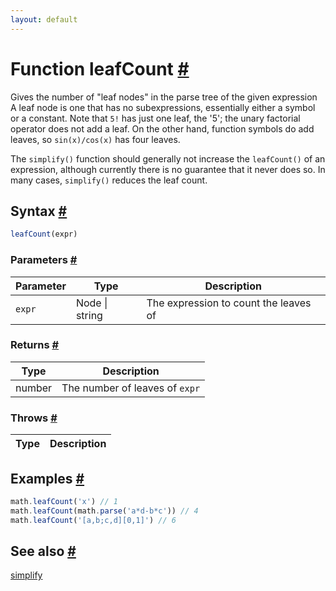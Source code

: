 ```yaml
---
layout: default
---
```


<!-- Note: This file is automatically generated from source code comments. Changes made in this file will be overridden. -->

<h1 id="function-leafcount">Function leafCount <a href="#function-leafcount" title="Permalink">#</a></h1>

Gives the number of "leaf nodes" in the parse tree of the given expression
A leaf node is one that has no subexpressions, essentially either a
symbol or a constant. Note that `5!` has just one leaf, the '5'; the
unary factorial operator does not add a leaf. On the other hand,
function symbols do add leaves, so `sin(x)/cos(x)` has four leaves.

The `simplify()` function should generally not increase the `leafCount()`
of an expression, although currently there is no guarantee that it never
does so. In many cases, `simplify()` reduces the leaf count.


<h2 id="syntax">Syntax <a href="#syntax" title="Permalink">#</a></h2>

```js
leafCount(expr)
```

<h3 id="parameters">Parameters <a href="#parameters" title="Permalink">#</a></h3>

Parameter | Type | Description
--------- | ---- | -----------
`expr` | Node &#124; string | The expression to count the leaves of

<h3 id="returns">Returns <a href="#returns" title="Permalink">#</a></h3>

Type | Description
---- | -----------
number | The number of leaves of `expr`


<h3 id="throws">Throws <a href="#throws" title="Permalink">#</a></h3>

Type | Description
---- | -----------


<h2 id="examples">Examples <a href="#examples" title="Permalink">#</a></h2>

```js
math.leafCount('x') // 1
math.leafCount(math.parse('a*d-b*c')) // 4
math.leafCount('[a,b;c,d][0,1]') // 6
```


<h2 id="see-also">See also <a href="#see-also" title="Permalink">#</a></h2>

[simplify](simplify.html)
